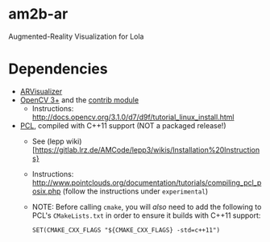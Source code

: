 # am2b-ar

Augmented-Reality Visualization for Lola

# Dependencies

* [ARVisualizer](https://gitlab.lrz.de/AMCode/ARVisualizer)
* [OpenCV 3+](http://opencv.org/) and the [contrib module](https://github.com/Itseez/opencv_contrib)
  * Instructions: http://docs.opencv.org/3.1.0/d7/d9f/tutorial_linux_install.html
* [PCL](http://pointclouds.org/), compiled with C++11 support (NOT a packaged release!)
  * See (lepp wiki)[https://gitlab.lrz.de/AMCode/lepp3/wikis/Installation%20Instructions}
  * Instructions: http://www.pointclouds.org/documentation/tutorials/compiling_pcl_posix.php (follow the instructions under `experimental`)
  * NOTE: Before calling `cmake`, you will *also* need to add the following to PCL's `CMakeLists.txt` in order to ensure it builds with C++11 support:

      `SET(CMAKE_CXX_FLAGS "${CMAKE_CXX_FLAGS} -std=c++11")`
